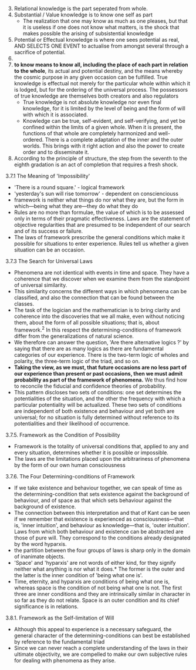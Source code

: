 
3) Relational knowledge is the part seperated from whole.
4) Substantial / Value knowledge is to know one self as part
	- The realization that one may know as much as one pleases, but that it is useless if one does not know what matters, is the shock that makes possible the arising of subsistential knowledge
5) Potential or Effectual knowledge is where one sees potential as real, AND SELECTS ONE EVENT to actualise from amongst several through a sacrifice of potential.
6) 
7) **to know means to know all, including the place of each part in relation to the whole**, its actual and potential destiny, and the means whereby the cosmic purpose in any given occasion can be fulfilled. True knowledge is effectual not merely for the particular whole within which it is lodged, but for the ordering of the universal process. The possessors of true knowledge are themselves both creators and also regulators
	- True knowledge is not absolute knowledge nor even final knowledge, for it is limited by the level of being and the form of will with which it is associated.
	- Knowledge can be true, self-evident, and self-verifying, and yet be confined within the limits of a given whole. When it is present, the functions of that whole are completely harmonized and well-ordered. There is a complete adaptation of the inner and the outer worlds. This brings with it right action and also the power to create order and to disseminate it.
8) According to the principle of structure, the step from the seventh to the eighth gradation is an act of completion that requires a fresh shock. 

3.7.1 The Meaning of 'Impossibility'
- 'There is a round square.' - logical framework
- 'yesterday's sun will rise tomorrow' - dependent on conscienciouss
- framework is neither what things do nor what they are, but the form in which—being what they are—they do what they do
- Rules are no more than formulae, the value of which is to be assessed only in terms of their pragmatic effectiveness. Laws are the statement of objective regularities that are presumed to be independent of our search and of its success or failure.
- The laws of framework prescribe the general conditions which make it possible for situations to enter experience. Rules tell us whether a given situation can be an occasion.

3.7.3 The Search for Universal Laws
- Phenomena are not identical with events in time and space. They have a coherence that we discover when we examine them from the standpoint of universal similarity.
- This similarity concerns the different ways in which phenomena can be classified, and also the connection that can be found between the classes.
- The task of the logician and the mathematician is to bring clarity and coherence into the discoveries that we all make, even without noticing them, about the form of all possible situations; that is, about framework.<sup>2</sup> In this respect the determining-conditions of framework differ from the generalizations of natural science. 
- We therefore can answer the question, 'Are there alternative logics ?' by saying that there are as many logics as there are fundamental categories of our experience. There is the two-term logic of wholes and polarity, the three-term logic of the triad, and so on.
- **Taking the view, as we must, that future occasions are no less part of our experience than present or past occasions, then we must admit probability as part of the framework of phenomena.** We thus find how to reconcile the fiducial and confidence theories of probability. 
- This pattern discloses two sets of conditions: one set determines the potentialities of the situation, and the other the frequency with which a particular potentiality will be actualized. These two sets of conditions are independent of both existence and behaviour and yet both are universal; for no situation is fully determined without reference to its potentialities and their likelihood of occurrence.


3.7.5. Framework as the Condition of Possibility
- Framework is the totality of universal conditions that, applied to any and every situation, determines whether it is possible or impossible.
- The laws are the limitations placed upon the arbitrariness of phenomena by the form of our own human consciousness

3.7.6. The Four Determining-conditions of Framework
- If we take existence and behaviour together, we can speak of time as the determining-condition that sets existence against the background of behaviour, and of space as that which sets behaviour against the background of existence.
- The connection between this interpretation and that of Kant can be seen if we remember that existence is experienced as consciousness—that is, 'inner intuition', and behaviour as knowledge—that is, 'outer intuition'. Laws from which both behaviour and existence can be abstracted are those of pure will. They correspond to the conditions already designated by the word hyparxis.
- the partition between the four groups of laws is sharp only in the domain of inanimate objects.
- 'Space' and 'hyparxis' are not words of either kind, for they signify neither what anything is nor what it does.* The former is the outer and the latter is the inner condition of 'being what one is'. 
- Time, eternity, and hyparxis are conditions of being what one is, whereas space is the condition of not being what one is not. The first three are inner conditions and they are intrinsically similar in character in so far as they do not relate. Space is an outer condition and its chief significance is in relations.

3.8.1. Framework as the Self-limitation of Will
- Although this appeal to experience is a necessary safeguard, the general character of the determining-conditions can best be established by reference to the fundamental triad
- Since we can never reach a complete understanding of the laws in their ultimate objectivity, we are compelled to make our own subjective rules for dealing with phenomena as they arise.
